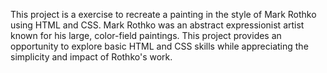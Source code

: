 This project is a exercise to recreate a painting in the style of Mark Rothko using HTML and CSS.
Mark Rothko was an abstract expressionist artist known for his large, color-field paintings.
This project provides an opportunity to explore basic HTML and CSS skills while appreciating the simplicity and impact of Rothko's work.
